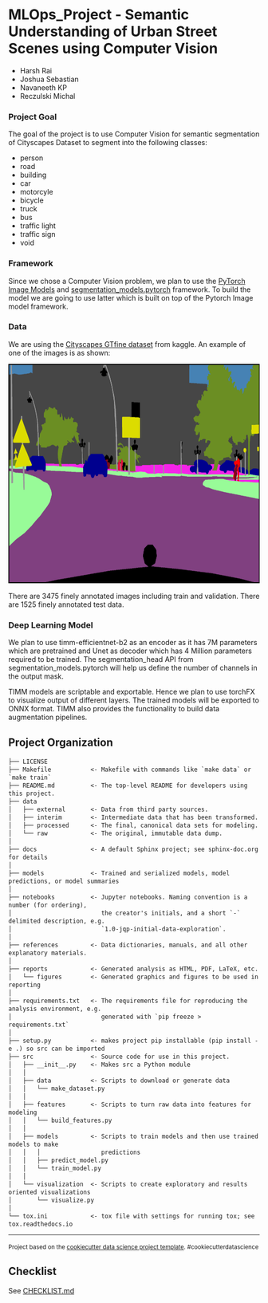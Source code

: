 MLOps_Project - Semantic Understanding of Urban Street Scenes using Computer Vision
==============================

* Harsh Rai
* Joshua Sebastian
* Navaneeth KP
* Reczulski Michal 

### Project Goal

The goal of the project is to use Computer Vision for semantic segmentation of Cityscapes Dataset to segment into the following classes: 
* person
* road
* building
* car
* motorcyle
* bicycle
* truck
* bus
* traffic light
* traffic sign
* void

### Framework

Since we chose a Computer Vision problem, we plan to use the [PyTorch Image Models](https://github.com/rwightman/pytorch-image-models) and [segmentation_models.pytorch](https://github.com/qubvel/segmentation_models.pytorch) framework. To build the model we are going to use latter which is built on top of the Pytorch Image model framework.

### Data

We are using the [Cityscapes GTfine dataset](https://www.kaggle.com/datasets/xiaose/cityscapes) from kaggle. An example of one of the images is as shown:
<p align="center"><img src="reports\figures\cityscape_example.png" alt="city_seg" width="800" height="440"/>

There are 3475 finely annotated images including train and validation. There are 1525 finely annotated test data.

### Deep Learning Model

We plan to use timm-efficientnet-b2 as an encoder as it has 7M parameters which are pretrained and Unet as decoder which has 4 Million parameters required to be trained. The segmentation_head API from segmentation_models.pytorch will help us define the number of channels in the output mask.

TIMM models are scriptable and exportable. Hence we plan to use torchFX to visualize output of different layers. The trained models will be exported to ONNX format. TIMM also provides the functionality to build data augmentation pipelines.

Project Organization
------------

    ├── LICENSE
    ├── Makefile           <- Makefile with commands like `make data` or `make train`
    ├── README.md          <- The top-level README for developers using this project.
    ├── data
    │   ├── external       <- Data from third party sources.
    │   ├── interim        <- Intermediate data that has been transformed.
    │   ├── processed      <- The final, canonical data sets for modeling.
    │   └── raw            <- The original, immutable data dump.
    │
    ├── docs               <- A default Sphinx project; see sphinx-doc.org for details
    │
    ├── models             <- Trained and serialized models, model predictions, or model summaries
    │
    ├── notebooks          <- Jupyter notebooks. Naming convention is a number (for ordering),
    │                         the creator's initials, and a short `-` delimited description, e.g.
    │                         `1.0-jqp-initial-data-exploration`.
    │
    ├── references         <- Data dictionaries, manuals, and all other explanatory materials.
    │
    ├── reports            <- Generated analysis as HTML, PDF, LaTeX, etc.
    │   └── figures        <- Generated graphics and figures to be used in reporting
    │
    ├── requirements.txt   <- The requirements file for reproducing the analysis environment, e.g.
    │                         generated with `pip freeze > requirements.txt`
    │
    ├── setup.py           <- makes project pip installable (pip install -e .) so src can be imported
    ├── src                <- Source code for use in this project.
    │   ├── __init__.py    <- Makes src a Python module
    │   │
    │   ├── data           <- Scripts to download or generate data
    │   │   └── make_dataset.py
    │   │
    │   ├── features       <- Scripts to turn raw data into features for modeling
    │   │   └── build_features.py
    │   │
    │   ├── models         <- Scripts to train models and then use trained models to make
    │   │   │                 predictions
    │   │   ├── predict_model.py
    │   │   └── train_model.py
    │   │
    │   └── visualization  <- Scripts to create exploratory and results oriented visualizations
    │       └── visualize.py
    │
    └── tox.ini            <- tox file with settings for running tox; see tox.readthedocs.io


--------

<p><small>Project based on the <a target="_blank" href="https://drivendata.github.io/cookiecutter-data-science/">cookiecutter data science project template</a>. #cookiecutterdatascience</small></p>

## Checklist
See [CHECKLIST.md](https://github.com/harshnehal1996/ML_OPS/tree/main/reports/README.md)